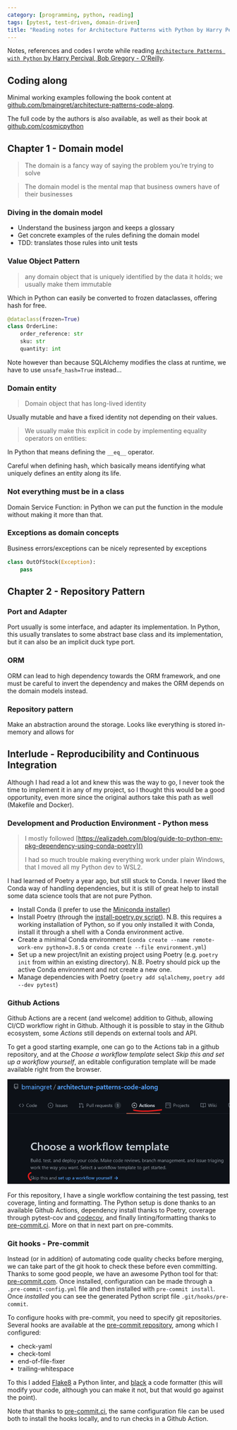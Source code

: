 ```yaml
---
category: [programming, python, reading]
tags: [pytest, test-driven, domain-driven]
title: "Reading notes for Architecture Patterns with Python by Harry Percival, Bob Gregory"
---
```


Notes, references and codes I wrote while reading [`Architecture Patterns with Python` by Harry Percival, Bob Gregory - O'Reilly](https://www.oreilly.com/library/view/architecture-patterns-with/9781492052197/).

<!--more-->

## Coding along

Minimal working examples following the book content at [github.com/bmaingret/architecture-patterns-code-along](https://github.com/bmaingret/architecture-patterns-code-along).

The full code by the authors is also available, as well as their book at [github.com/cosmicpython](https://github.com/cosmicpython/)

## Chapter 1 - Domain model

> The domain is a fancy way of saying the problem you’re trying to solve

> The domain model is the mental map that business owners have of their businesses

### Diving in the domain model

* Understand the business jargon and keeps a glossary
* Get concrete examples of the rules defining the domain model
* TDD: translates those rules into unit tests

### Value Object Pattern

> any domain object that is uniquely identified by the data it holds; we usually make them immutable

Which in Python can easily be converted to frozen dataclasses, offering hash for free.

```python
@dataclass(frozen=True)
class OrderLine:
    order_reference: str
    sku: str
    quantity: int
```

Note however than because SQLAlchemy modifies the class at runtime, we have to use `unsafe_hash=True` instead...

### Domain entity

> Domain object that has long-lived identity

Usually mutable and have a fixed identity not depending on their values.

> We usually make this explicit in code by implementing equality operators on entities:

In Python that means defining the `__eq__` operator.

Careful when defining hash, which basically means identifying what uniquely defines an entity along its life.

### Not everything must be in a class

Domain Service Function: in Python we can put the function in the module without making it more than that.

### Exceptions as domain concepts

Business errors/exceptions can be nicely represented by exceptions

```python
class OutOfStock(Exception):
    pass
```



## Chapter 2 - Repository Pattern

### Port and Adapter

Port usually is some interface, and adapter its implementation. In Python, this usually translates to some abstract base class and its implementation, but it can also be an implicit duck type port.

### ORM

ORM can lead to high dependency towards the ORM framework, and one must be careful to invert the dependency and makes the ORM depends on the domain models instead.

### Repository pattern

Make an abstraction around the storage. Looks like everything is stored in-memory and allows for 

## Interlude - Reproducibility and Continuous Integration

Although I had read a lot and knew this was the way to go, I never took the time to implement it in any of my project, so I thought this would be a good opportunity, even more since the original authors take this path as well (Makefile and Docker).

### Development and Production Environment - Python mess

> I mostly followed [https://ealizadeh.com/blog/guide-to-python-env-pkg-dependency-using-conda-poetry]()
> 
> I had so much trouble making everything work under plain Windows, that I moved all my Python dev to WSL2.

I had learned of Poetry a year ago, but still stuck to Conda. I never liked the Conda way of handling dependencies, but it is still of great help to install some data science tools that are not pure Python. 

* Install Conda (I prefer to use  the [Miniconda installer](https://docs.conda.io/en/latest/miniconda.html))
* Install Poetry (through the [install-poetry.py script](https://python-poetry.org/docs/master/#installation)). N.B. this requires a working installation of Python, so if you only installed it with Conda, install it through a shell with a Conda environment active.
* Create a minimal Conda environment (`conda create --name remote-work-env python=3.8.5` or `conda create --file environment.yml`)
* Set up a new project/Init an existing project using Poetry (e.g. `poetry init` from within an existing directory). N.B. Poetry should pick up the active Conda environment and not create a new one.
* Manage dependencies with Poetry (`poetry add sqlalchemy`, `poetry add --dev pytest`)

### Github Actions

Github Actions are a recent (and welcome) addition to Github, allowing CI/CD workflow right in Github. Although it is possible to stay in the Github ecosystem, some *Actions* still depends on external tools and API.

To get a good starting example, one can go to the Actions tab in a github repository, and at the *Choose a workflow template* select *Skip this and set up a workflow yourself*, an editable configuration template will be made available right from the browser.

![](/assets/2021-08-13-architecture-patterns-with-python/2021-08-13-architecture-patterns-with-python_github_actions.png)

For this repository, I have a single workflow containing the test passing, test coverage, linting and formatting. The Python setup is done thanks to an available Github Actions, dependency install thanks to Poetry, coverage through pytest-cov and [codecov](https://app.codecov.io/gh/bmaingret/architecture-patterns-code-along), and finally linting/formatting thanks to [pre-commit.ci](https://results.pre-commit.ci/repo/github/395353648). More on that in next part on pre-commits.

### Git hooks - Pre-commit

Instead (or in addition) of automating code quality checks before merging, we can take part of the git hook to check these before even committing. Thanks to some good people, we have an awesome Python tool for that: [pre-commit.com](https://pre-commit.com). Once installed, configuration can be made through a `.pre-commit-config.yml` file and then installed with `pre-commit install`. Once *installed* you can see the generated Python script file `.git/hooks/pre-commit`.

To configure hooks with pre-commit, you need to specify git repositories. Several hooks are available at the [pre-commit repository](https://github.com/pre-commit/pre-commit-hooks), among which I configured:
* check-yaml
* check-toml
* end-of-file-fixer
* trailing-whitespace

To this I added [Flake8](https://github.com/PyCQA/flake8) a Python linter,  and [black](https://github.com/psf/black) a code formatter (this will modify your code, although you can make it not, but that would go against the point).

Note that thanks to [pre-commit.ci](https://pre-commit.ci), the same configuration file can be used both to install the hooks locally, and to run checks in a Github Action.
